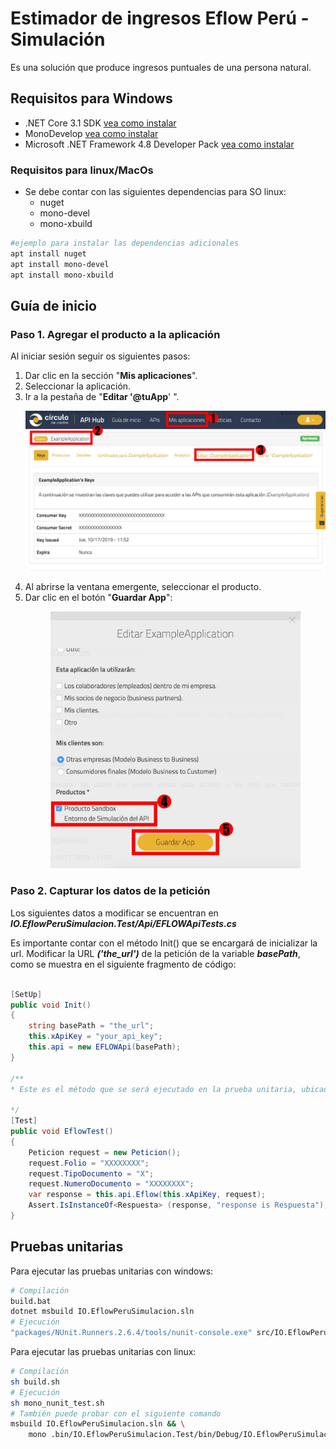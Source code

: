 # Estimador de ingresos Eflow Perú - Simulación

Es una solución que produce ingresos puntuales de una persona natural.

## Requisitos para Windows

- .NET Core 3.1 SDK [vea como instalar][1]
- MonoDevelop [vea como instalar][2]
- Microsoft .NET Framework 4.8 Developer Pack [vea como instalar][3]

### Requisitos para linux/MacOs
- Se debe contar con las siguientes dependencias para SO linux:
    - nuget
    - mono-devel
    - mono-xbuild

```sh
#ejemplo para instalar las dependencias adicionales
apt install nuget
apt install mono-devel
apt install mono-xbuild
```

## Guía de inicio

### Paso 1. Agregar el producto a la aplicación

Al iniciar sesión seguir os siguientes pasos:

 1. Dar clic en la sección "**Mis aplicaciones**".
 2. Seleccionar la aplicación.
 3. Ir a la pestaña de "**Editar '@tuApp**' ".
    <p align="center">
      <img src="https://github.com/APIHub-CdC/imagenes-cdc/blob/master/edit_applications.jpg" width="900">
    </p>
 4. Al abrirse la ventana emergente, seleccionar el producto.
 5. Dar clic en el botón "**Guardar App**":
    <p align="center">
      <img src="https://github.com/APIHub-CdC/imagenes-cdc/blob/master/selected_product.jpg" width="400">
    </p>

### Paso 2. Capturar los datos de la petición

Los siguientes datos a modificar se encuentran en ***IO.EflowPeruSimulacion.Test/Api/EFLOWApiTests.cs***

Es importante contar con el método Init() que se encargará de inicializar la url. Modificar la URL ***('the_url')*** de la petición de la variable ***basePath***, como se muestra en el siguiente fragmento de código:

```csharp

[SetUp]
public void Init()
{
    string basePath = "the_url";
    this.xApiKey = "your_api_key";
    this.api = new EFLOWApi(basePath);
}  

/**
* Este es el método que se será ejecutado en la prueba unitaria, ubicado en path/to/repository/src/IO.EflowPeruSimulacion.Test/Api/EFLOWApiTests.cs 

*/
[Test]
public void EflowTest()
{
    Peticion request = new Peticion();
    request.Folio = "XXXXXXXX";
    request.TipoDocumento = "X";
    request.NumeroDocumento = "XXXXXXXX";
    var response = this.api.Eflow(this.xApiKey, request);
    Assert.IsInstanceOf<Respuesta> (response, "response is Respuesta");
}
```
## Pruebas unitarias

Para ejecutar las pruebas unitarias con windows:
```sh
# Compilación
build.bat
dotnet msbuild IO.EflowPeruSimulacion.sln
# Ejecución
"packages/NUnit.Runners.2.6.4/tools/nunit-console.exe" src/IO.EflowPeruSimulacion.Test/bin/Debug/IO.EflowPeruSimulacion.Test.dll

```

Para ejecutar las pruebas unitarias con linux:

```sh
# Compilación
sh build.sh
# Ejecución
sh mono_nunit_test.sh
# También puede probar con el siguiente comando
msbuild IO.EflowPeruSimulacion.sln && \
    mono .bin/IO.EflowPeruSimulacion.Test/bin/Debug/IO.EflowPeruSimulacion.Test.dll

```

[1]: https://dotnet.microsoft.com/download
[2]: https://www.mono-project.com/download/stable/#download-win
[3]: https://www.microsoft.com/es-mx/download/details.aspx?id=30653
